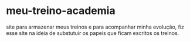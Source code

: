 # meu-treino-academia
site para armazenar meus treinos e para acompanhar minha evolução, fiz esse site na ideia de substutuir os papeis que ficam escritos os treinos.
